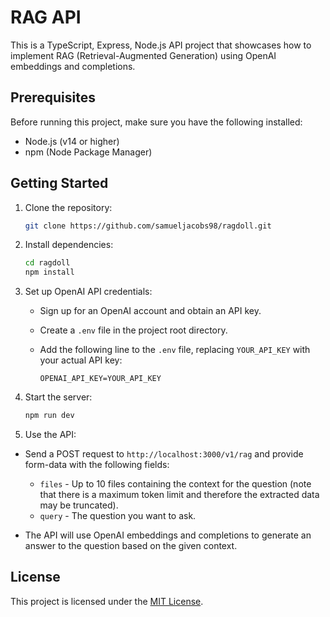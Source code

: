 # RAG API

This is a TypeScript, Express, Node.js API project that showcases how to implement RAG (Retrieval-Augmented Generation) using OpenAI embeddings and completions.

## Prerequisites

Before running this project, make sure you have the following installed:

- Node.js (v14 or higher)
- npm (Node Package Manager)

## Getting Started

1. Clone the repository:

   ```bash
   git clone https://github.com/samueljacobs98/ragdoll.git
   ```

2. Install dependencies:

   ```bash
   cd ragdoll
   npm install
   ```

3. Set up OpenAI API credentials:

   - Sign up for an OpenAI account and obtain an API key.
   - Create a `.env` file in the project root directory.
   - Add the following line to the `.env` file, replacing `YOUR_API_KEY` with your actual API key:

     ```plaintext
     OPENAI_API_KEY=YOUR_API_KEY
     ```

4. Start the server:

   ```bash
   npm run dev
   ```

5. Use the API:

- Send a POST request to `http://localhost:3000/v1/rag` and provide form-data with the following fields:

  - `files` - Up to 10 files containing the context for the question (note that there is a maximum token limit and therefore the extracted data may be truncated).
  - `query` - The question you want to ask.

- The API will use OpenAI embeddings and completions to generate an answer to the question based on the given context.

## License

This project is licensed under the [MIT License](LICENSE).
